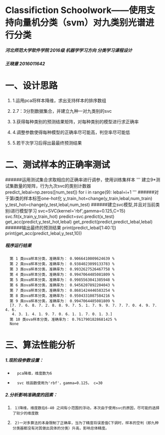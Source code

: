 # Classifiction Schoolwork——使用支持向量机分类（svm）对九类别光谱进行分类
##### 河北师范大学软件学院  2016级 机器学学习方向  分类学习课程设计
#####              王晓意  2016011642
 
 #  一、设计思路


 1. 1.运用pca将样本降维，求出支持样本的排序数组

 2. 2.7：3分割数据集合，并建立九种一对九类别的svc

 3. 3.获得每种类别的预测结果矩阵，对每种类别的模型进行求正确率

 4. 4.调整参数使得每种模型的正确率尽可能高，判空率尽可能低

 5. 5.若干次学习后得出最最终预测结果


# 二、测试样本的正确率测试
   
######运用测试集合求取相应的正确率进行调参，使用训练集样本
'''
	建立9*测试集数量的矩阵，行为九次svc的类别计数器
	predict_lebal=np.zeros([num_test])
	for i in range(9):
		lebal=i+1
'''
######对于第i类的样本标签one-hot化
	y_train_hot=change(y_train,lebal,num_train)
	y_test_hot=change(y_test,lebal,num_test)
######建立svc模型,并且对当前类别i进行模型学习
	svc=SVC(kernel='rbf',gamma=0.125,C=15)
	svc.fit(x_train,y_train_hot)
	predict=svc.predict(x_test)
	get_acc(predict,y_test_hot,lebal)
	get_predict(predict,predict_lebal,lebal)
######输出最终的预测结果
	print(predict_lebal[1:40:1])
	print(get_acc(predict_lebal,y_test,10))


##### 程序运行结果
	  第 1 类ova样本分类，准确率为： 0.9066410009624639 %
      第 2 类ova样本分类，准确率为： 0.9384023099133783 %
      第 3 类ova样本分类，准确率为： 0.9932627526467758 %
      第 4 类ova样本分类，准确率为： 0.9947064485081809 %
      第 5 类ova样本分类，准确率为： 0.9985563041385948 %
      第 6 类ova样本分类，准确率为： 0.9456207892204043 %
      第 7 类ova样本分类，准确率为： 0.8681424446583254 %
      第 8 类ova样本分类，准确率为： 0.9504331087584216 %
      第 9 类ova样本分类，准确率为： 0.9947064485081809 %
      [7. 7. 6. 8. 7. 2. 8. 8. 9. 7. 5. 1. 7. 9. 9. 7. 7. 7. 0. 4. 9. 7. 4. 6.
       4. 3. 1. 4. 1. 9. 7. 0. 6. 1. 1. 7. 0. 1. 3.]
      第 10 类ova样本分类，准确率为： 0.7617901828681425 %
      None




# 三、算法性能分析

##### 1.现阶段参数设置：
*       pca降维，维度数为6
*       svc 核函数使用为'rbf'，gamma=0.125， c=30

##### 2.分析影响准确度的因素：
1.      1)降维，维度数在6-40 之间有小范围的浮动，本次由于使用svc的原因，尽可能的选择了较少的维度数
2.		2)一对多算法的本身限制了正确率，当为了精度将误差值C下调时，样本的空判（即九种分类器都没有对其做出具体的分类）升高，影响总体精度。
	